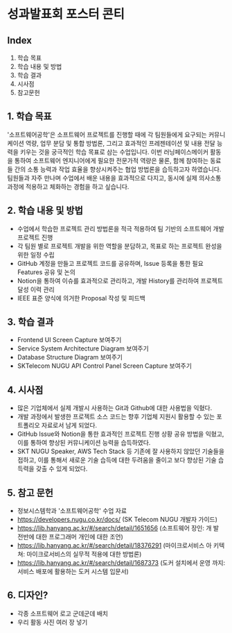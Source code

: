 # 성과발표회 포스터 콘티

## Index

1. 학습 목표
2. 학습 내용 및 방법
3. 학습 결과
4. 시사점
5. 참고문헌

## 1. 학습 목표
'소프트웨어공학'은 소프트웨어 프로젝트를 진행할 때에 각 팀원들에게 요구되는 커뮤니케이션 역량, 업무 분담 및 통합 방법론, 그리고 효과적인 프레젠테이션 및 내용 전달 능력을 키우는 것을 궁극적인 학습 목표로 삼는 수업입니다. 이번 러닝페이스메이커 활동을 통하여 소프트웨어 엔지니어에게 필요한 전문가적 역량은 물론, 함께 참여하는 동료들 간의 소통 능력과 작업 효율을 향상시켜주는 협업 방법론을 습득하고자 하였습니다. 팀원들과 자주 만나며 수업에서 배운 내용을 효과적으로 다지고, 동시에 실제 의사소통 과정에 적용하고 체화하는 경험을 하고 싶습니다.

## 2. 학습 내용 및 방법
- 수업에서 학습한 프로젝트 관리 방법론을 적극 적용하여 팀 기반의 소프트웨어 개발 프로젝트 진행
- 각 팀원 별로 프로젝트 개발을 위한 역할을 분담하고, 목표로 하는 프로젝트 완성을 위한 일정 수립
- GitHub 계정을 만들고 프로젝트 코드를 공유하며, Issue 등록을 통한 필요 Features 공유 및 논의
- Notion을 통하여 이슈를 효과적으로 관리하고, 개발 History를 관리하여 프로젝트 달성 이력 관리
- IEEE 표준 양식에 의거한 Proposal 작성 및 피드백

## 3. 학습 결과
- Frontend UI Screen Capture 보여주기
- Service System Architecture Diagram 보여주기
- Database Structure Diagram 보여주기
- SKTelecom NUGU API Control Panel Screen Capture 보여주기

## 4. 시사점
- 많은 기업체에서 실제 개발시 사용하는 Git과 Github에 대한 사용법을 익혔다.
- 개발 과정에서 발생한 프로젝트 소스 코드는 향후 기업체 지원시 활용할 수 있는 포트폴리오 자료로서 남게 되었다.
- GitHub Issue와 Notion을 통한 효과적인 프로젝트 진행 상황 공유 방법을 익혔고, 이를 통하여 향상된 커뮤니케이션 능력을 습득하였다.
- SKT NUGU Speaker, AWS Tech Stack 등 기존에 잘 사용하지 않았던 기술들을 접하고, 이를 통해서 새로운 기술 습득에 대한 두려움을 줄이고 보다 향상된 기술 습득력을 갖출 수 있게 되었다.

## 5. 참고 문헌
- 정보시스템학과 '소프트웨어공학' 수업 자료
- https://developers.nugu.co.kr/docs/ (SK Telecom NUGU 개발자 가이드)
- https://lib.hanyang.ac.kr/#/search/detail/1651656 (소프트웨어 장인: 개 발 전반에 대한 프로그래머 개인에 대한 조언)
- https://lib.hanyang.ac.kr/#/search/detail/18376291 (마이크로서비스 아 키텍쳐: 마이크로서비스의 실무적 적용에 대한 방법론)
- https://lib.hanyang.ac.kr/#/search/detail/1687373 (도커 설치에서 운영 까지: 서비스 배포에 활용하는 도커 시스템 입문서)

## 6. 디자인?
- 각종 소프트웨어 로고 군데군데 배치
- 우리 활동 사진 여러 장 넣기

